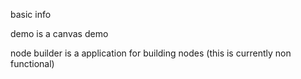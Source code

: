 basic info

demo is a canvas demo

node builder is a application for building nodes (this is currently non functional)